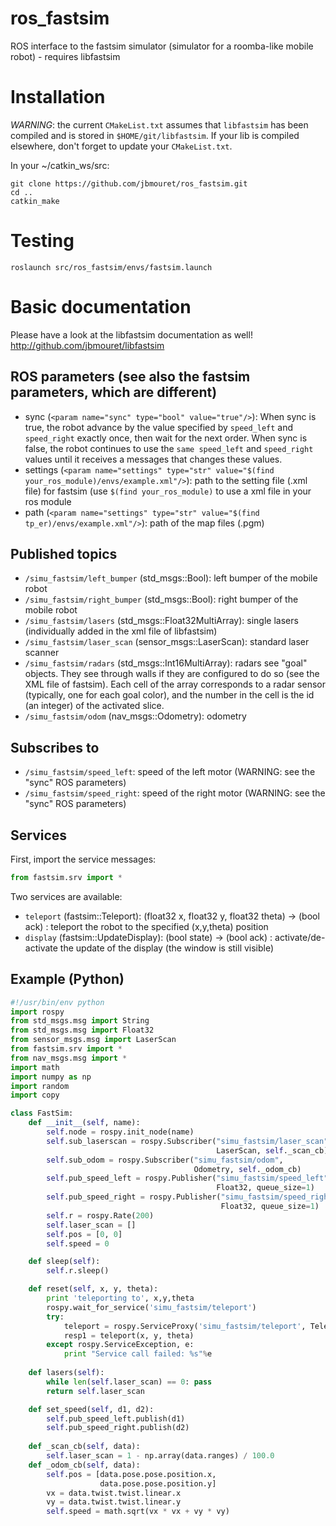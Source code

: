 ros_fastsim
===========

ROS interface to the fastsim simulator (simulator for a roomba-like mobile robot) - requires libfastsim

Installation
============
*WARNING*: the current `CMakeList.txt` assumes that `libfastsim` has been compiled and is stored in `$HOME/git/libfastsim`. If your lib is compiled elsewhere, don't forget to update your `CMakeList.txt`.


In your ~/catkin_ws/src:

```
git clone https://github.com/jbmouret/ros_fastsim.git
cd ..
catkin_make
```

Testing
=======
```
roslaunch src/ros_fastsim/envs/fastsim.launch
```

Basic documentation
===================
Please have a look at the libfastsim documentation as well!
http://github.com/jbmouret/libfastsim

ROS parameters (see also the fastsim parameters, which are different)
---------------------------------------------------------------------
-  sync (`<param name="sync" type="bool" value="true"/>`): When sync is true, the robot advance by the value specified by `speed_left` and `speed_right` exactly once, then wait for the next order. When sync is false, the robot continues to use the `same speed_left` and `speed_right` values until it receives a  messages that changes these values.
- settings (`<param name="settings" type="str" value="$(find your_ros_module)/envs/example.xml"/>`): path to the setting file (.xml file) for fastsim (use `$(find your_ros_module)` to use a xml file in your ros module
- path (`<param name="settings" type="str" value="$(find tp_er)/envs/example.xml"/>`): path of the map files (.pgm)


Published topics
-----------------
- `/simu_fastsim/left_bumper` (std_msgs::Bool): left bumper of the mobile robot
- `/simu_fastsim/right_bumper` (std_msgs::Bool): right bumper of the mobile robot
- `/simu_fastsim/lasers` (std_msgs::Float32MultiArray): single lasers (individually added in the xml file of libfastsim)
- `/simu_fastsim/laser_scan` (sensor_msgs::LaserScan): standard laser scanner
- `/simu_fastsim/radars` (std_msgs::Int16MultiArray): radars see "goal" objects. They see through walls if they are configured to do so (see the XML file of fastsim). Each cell of the array corresponds to a radar sensor (typically, one for each goal color), and the number in the cell is the id (an integer) of the activated slice.
- `/simu_fastsim/odom` (nav_msgs::Odometry): odometry

Subscribes to
-------------
- `/simu_fastsim/speed_left`: speed of the left motor (WARNING: see the "sync" ROS parameters)
- `/simu_fastsim/speed_right`: speed of the right motor (WARNING: see the "sync" ROS parameters)

Services
--------
First, import the service messages:
```python
from fastsim.srv import *
```

Two services are available:

- `teleport` (fastsim::Teleport): (float32 x, float32 y, float32 theta) -> (bool ack) : teleport the robot to the specified (x,y,theta) position
- `display` (fastsim::UpdateDisplay): (bool state) -> (bool ack) : activate/de-activate the update of the display (the window is still visible)

Example (Python)
----------------
```python
#!/usr/bin/env python
import rospy
from std_msgs.msg import String
from std_msgs.msg import Float32
from sensor_msgs.msg import LaserScan
from fastsim.srv import *
from nav_msgs.msg import *
import math
import numpy as np
import random
import copy

class FastSim:
    def __init__(self, name):
        self.node = rospy.init_node(name)
        self.sub_laserscan = rospy.Subscriber("simu_fastsim/laser_scan", 
                                              LaserScan, self._scan_cb)
        self.sub_odom = rospy.Subscriber("simu_fastsim/odom",
                                         Odometry, self._odom_cb)
        self.pub_speed_left = rospy.Publisher("simu_fastsim/speed_left", 
                                              Float32, queue_size=1)
        self.pub_speed_right = rospy.Publisher("simu_fastsim/speed_right",
                                               Float32, queue_size=1)
        self.r = rospy.Rate(200)
        self.laser_scan = []
        self.pos = [0, 0]
        self.speed = 0

    def sleep(self):
        self.r.sleep()

    def reset(self, x, y, theta):
        print 'teleporting to', x,y,theta
        rospy.wait_for_service('simu_fastsim/teleport')
        try:
            teleport = rospy.ServiceProxy('simu_fastsim/teleport', Teleport)
            resp1 = teleport(x, y, theta)
        except rospy.ServiceException, e:
            print "Service call failed: %s"%e
    
    def lasers(self):
        while len(self.laser_scan) == 0: pass
        return self.laser_scan

    def set_speed(self, d1, d2):
        self.pub_speed_left.publish(d1)
        self.pub_speed_right.publish(d2)
    
    def _scan_cb(self, data):
        self.laser_scan = 1 - np.array(data.ranges) / 100.0
    def _odom_cb(self, data):
        self.pos = [data.pose.pose.position.x,
                    data.pose.pose.position.y]
        vx = data.twist.twist.linear.x
        vy = data.twist.twist.linear.y
        self.speed = math.sqrt(vx * vx + vy * vy)
```


